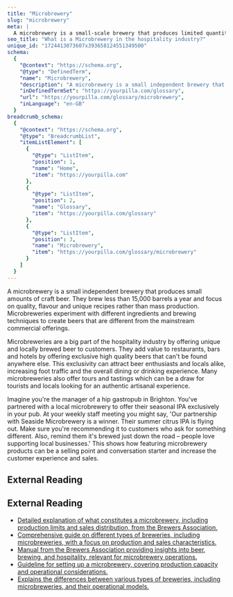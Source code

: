 ```yaml
---
title: "Microbrewery"
slug: "microbrewery"
meta: |
  A microbrewery is a small-scale brewery that produces limited quantities of beer, often focusing on quality, flavour, and unique brewing techniques.
seo_title: "What is a Microbrewery in the hospitality industry?"
unique_id: "1724413073607x393658124551349500"
schema:
  {
    "@context": "https://schema.org",
    "@type": "DefinedTerm",
    "name": "Microbrewery",
    "description": "A microbrewery is a small independent brewery that produces small amounts of craft beer. They brew less than 15,000 barrels a year and focus on quality, flavour and unique recipes rather than mass production. Microbreweries experiment with different ingredients and brewing techniques to create beers that are different from mainstream commercial offerings.",
    "inDefinedTermSet": "https://yourpilla.com/glossary",
    "url": "https://yourpilla.com/glossary/microbrewery",
    "inLanguage": "en-GB"
  }
breadcrumb_schema:
  {
    "@context": "https://schema.org",
    "@type": "BreadcrumbList",
    "itemListElement": [
      {
        "@type": "ListItem",
        "position": 1,
        "name": "Home",
        "item": "https://yourpilla.com"
      },
      {
        "@type": "ListItem",
        "position": 2,
        "name": "Glossary",
        "item": "https://yourpilla.com/glossary"
      },
      {
        "@type": "ListItem",
        "position": 3,
        "name": "Microbrewery",
        "item": "https://yourpilla.com/glossary/microbrewery"
      }
    ]
  }
---
```


A microbrewery is a small independent brewery that produces small amounts of craft beer. They brew less than 15,000 barrels a year and focus on quality, flavour and unique recipes rather than mass production. Microbreweries experiment with different ingredients and brewing techniques to create beers that are different from the mainstream commercial offerings.

Microbreweries are a big part of the hospitality industry by offering unique and locally brewed beer to customers. They add value to restaurants, bars and hotels by offering exclusive high quality beers that can't be found anywhere else. This exclusivity can attract beer enthusiasts and locals alike, increasing foot traffic and the overall dining or drinking experience. Many microbreweries also offer tours and tastings which can be a draw for tourists and locals looking for an authentic artisanal experience.

Imagine you're the manager of a hip gastropub in Brighton. You've partnered with a local microbrewery to offer their seasonal IPA exclusively in your pub. At your weekly staff meeting you might say, 'Our partnership with Seaside Microbrewery is a winner. Their summer citrus IPA is flying out. Make sure you're recommending it to customers who ask for something different. Also, remind them it's brewed just down the road – people love supporting local businesses.' This shows how featuring microbrewery products can be a selling point and conversation starter and increase the customer experience and sales.

## External Reading



## External Reading

*   [Detailed explanation of what constitutes a microbrewery, including production limits and sales distribution, from the Brewers Association.](https://www.brewersassociation.org/statistics-and-data/craft-beer-industry-market-segments/#:~:text=Microbrewery,of%20its%20beer%20off%2Dsite.)
*   [Comprehensive guide on different types of breweries, including microbreweries, with a focus on production and sales characteristics.](https://pos.toasttab.com/blog/on-the-line/types-of-breweries#:~:text=Microbreweries%20produce%20less%20than%2015%2C000,%E2%80%93%20is%20sold%20off%2Dsite.)
*   [Manual from the Brewers Association providing insights into beer, brewing, and hospitality, relevant for microbrewery operations.](https://cdn.brewersassociation.org/wp-content/uploads/2015/04/Beer-Server-Training-For-Brewpubs.pdf)
*   [Guideline for setting up a microbrewery, covering production capacity and operational considerations.](https://www.brewer-world.com/guideline-for-setting-up-a-microbreweryrestaurant/)
*   [Explains the differences between various types of breweries, including microbreweries, and their operational models.](https://thompsonislandbrewing.com/blog/whats-the-difference-between-a-craft-brewery-microbrewery-brewpub-amp-gastropub#:~:text=What%20is%20a%20Taproom,all%20about%20the%20beer%20itself.)